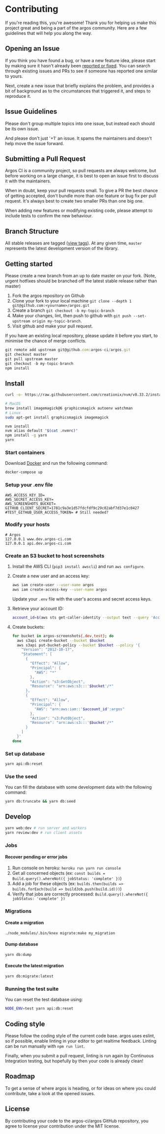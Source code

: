 # Contributing

If you're reading this, you're awesome!
Thank you for helping us make this project great and being a part of the argos community. Here are a few guidelines that will help you along the way.

## Opening an Issue

If you think you have found a bug, or have a new feature idea, please start by making sure it hasn't already been [reported or fixed](https://github.com/argos-ci/argos/issues?utf8=%E2%9C%93&q=is%3Aopen+is%3Aclosed).
You can search through existing issues and PRs to see if someone has reported one similar to yours.

Next, create a new issue that briefly explains the problem, and provides a bit of background as to the circumstances that triggered it, and steps to reproduce it.

## Issue Guidelines

Please don't group multiple topics into one issue, but instead each should be its own issue.

And please don't just '+1' an issue. It spams the maintainers and doesn't help move the issue forward.

## Submitting a Pull Request

Argos CI is a community project, so pull requests are always welcome, but before working on a large change, it is best to open an issue first to discuss it with the maintainers.

When in doubt, keep your pull requests small.
To give a PR the best chance of getting accepted, don't bundle more than one feature or bug fix per pull request.
It's always best to create two smaller PRs than one big one.

When adding new features or modifying existing code, please attempt to include tests to confirm the new behaviour.

## Branch Structure

All stable releases are tagged ([view tags](https://github.com/argos-ci/argos/tags)).
At any given time, `master` represents the latest development version of the library.

## Getting started

Please create a new branch from an up to date master on your fork. (Note, urgent hotfixes should be branched off the latest stable release rather than master)

1. Fork the argos repository on Github
2. Clone your fork to your local machine `git clone --depth 1 git@github.com:<yourname>/argos.git`
3. Create a branch `git checkout -b my-topic-branch`
4. Make your changes, lint, then push to github with `git push --set-upstream origin my-topic-branch`.
5. Visit github and make your pull request.

If you have an existing local repository, please update it before you start, to minimise the chance of merge conflicts.

```js
git remote add upstream git@github.com:argos-ci/argos.git
git checkout master
git pull upstream master
git checkout -b my-topic-branch
npm install
```

## Install

```sh
curl -o- https://raw.githubusercontent.com/creationix/nvm/v0.33.2/install.sh | bash

# MacOS
brew install imagemagick@6 graphicsmagick autoenv watchman
# Linux
sudo apt-get install graphicsmagick imagemagick

nvm install
nvm alias default "$(cat .nvmrc)"
npm install -g yarn
yarn
```

### Start containers

Download [Docker](https://docs.docker.com/compose/install/#install-compose) and run the following command:

```sh
docker-compose up
```

### Setup your .env file

```
AWS_ACCESS_KEY_ID=
AWS_SECRET_ACCESS_KEY=
AWS_SCREENSHOTS_BUCKET=
GITHUB_CLIENT_SECRET=1781c9a3e1d57fdcfdf9c29c02abf7d37e1c0427
#TEST_GITHUB_USER_ACCESS_TOKEN= # Still needed?
```

### Modify your hosts

```
# Argos
127.0.0.1 www.dev.argos-ci.com
127.0.0.1 api.dev.argos-ci.com
```

### Create an S3 bucket to host screenshots

1. Install the AWS CLI (`pip3 install awscli`) and run `aws configure`.

2. Create a new user and an access key:

   ```bash
   aws iam create-user --user-name argos
   aws iam create-access-key --user-name argos
   ```

   Update your `.env` file with the user's access and secret access keys.

3. Retrieve your account ID:

   ```bash
   account_id=$(aws sts get-caller-identity --output text --query 'Account')
   ```

4. Create buckets:

   ```bash
   for bucket in argos-screenshots{,dev,test}; do
     aws s3api create-bucket --bucket $bucket
     aws s3api put-bucket-policy --bucket $bucket --policy '{
       "Version": "2012-10-17",
       "Statement": [
         {
           "Effect": "Allow",
           "Principal": {
             "AWS": "*"
           },
           "Action": "s3:GetObject",
           "Resource": "arn:aws:s3:::'$bucket'/*"
         },
         {
           "Effect": "Allow",
           "Principal": {
             "AWS": "arn:aws:iam::'$account_id':argos"
           },
           "Action": "s3:PutObject",
           "Resource": "arn:aws:s3:::'$bucket'/*"
         }
       ]
     }'
   done
   ```

### Set up database

```sh
yarn api:db:reset
```

### Use the seed

You can fill the database with some development data with the following command:

```sh
yarn db:truncate && yarn db:seed
```

## Develop

```sh
yarn web:dev # run server and workers
yarn review:dev # run client assets
```

### Jobs

#### Recover pending or error jobs

1. Run console on heroku: `heroku run yarn run console`
2. Get all concerned objects (ex: `const builds = Build.query().whereNot({ jobStatus: 'complete' })`)
3. Add a job for these objects (ex: `builds.then(builds => builds.forEach(build => buildJob.push(build.id)))`)
4. Verify that jobs are correctly processed: `Build.query().whereNot({ jobStatus: 'complete' })`

### Migrations

#### Create a migration

```sh
./node_modules/.bin/knex migrate:make my_migration
```

#### Dump database

```sh
yarn db:dump
```

#### Execute the latest migration

```sh
yarn db:migrate:latest
```

### Running the test suite

You can reset the test database using:

```sh
NODE_ENV=test yarn api:db:reset
```

## Coding style

Please follow the coding style of the current code base. argos uses eslint, so if possible, enable linting in your editor to get realtime feedback.
Linting can be run manually with `npm run lint`.

Finally, when you submit a pull request, linting is run again by Continuous Integration testing, but hopefully by then your code is already clean!

## Roadmap

To get a sense of where argos is heading, or for ideas on where you could contribute, take a look at the opened issues.

## License

By contributing your code to the argos-ci/argos GitHub repository, you agree to license your contribution under the MIT license.
